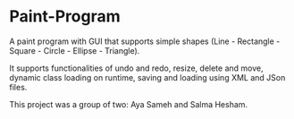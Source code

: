 # Paint-Program
A paint program with GUI that supports simple shapes (Line - Rectangle - Square - Circle - Ellipse - Triangle).

It supports functionalities of undo and redo, resize, delete and move, dynamic class loading on runtime, saving and loading using XML and JSon files.

This project was a group of two: Aya Sameh and Salma Hesham.
